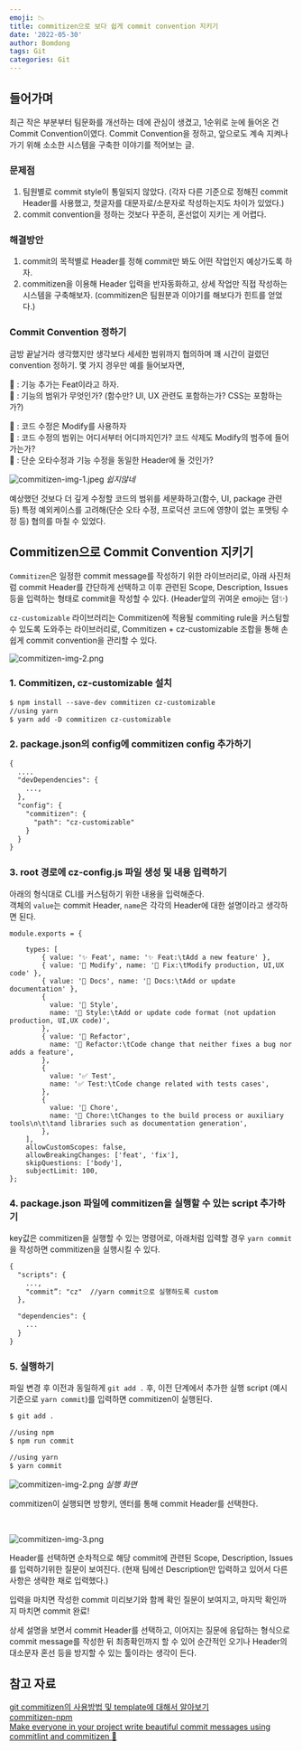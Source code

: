 ```yaml
---
emoji: 📉
title: commitizen으로 보다 쉽게 commit convention 지키기
date: '2022-05-30'
author: Bomdong
tags: Git
categories: Git
---
```


## 들어가며
최근 작은 부분부터 팀문화를 개선하는 데에 관심이 생겼고, 1순위로 눈에 들어온 건 Commit Convention이였다. 
Commit Convention을 정하고, 앞으로도 계속 지켜나가기 위해 소소한 시스템을 구축한 이야기를 적어보는 글.

### 문제점
1. 팀원별로 commit style이 통일되지 않았다.
   (각자 다른 기준으로 정해진 commit Header를 사용했고, 첫글자를 대문자로/소문자로 작성하는지도 차이가 있었다.)
2. commit convention을 정하는 것보다 꾸준히, 혼선없이 지키는 게 어렵다.

### 해결방안
1. commit의 목적별로 Header를 정해 commit만 봐도 어떤 작업인지 예상가도록 하자.
2. commitizen을 이용해 Header 입력을 반자동화하고, 상세 작업만 직접 작성하는 시스템을 구축해보자.
   (commitizen은 팀원분과 이야기를 해보다가 힌트를 얻었다.)

### Commit Convention 정하기
금방 끝날거라 생각했지만 생각보다 세세한 범위까지 협의하며 꽤 시간이 걸렸던 convention 정하기.
몇 가지 경우만 예를 들어보자면,

👤 : 기능 추가는 Feat이라고 하자. <br/>
👥 :  기능의 범위가 무엇인가? (함수만? UI, UX 관련도 포함하는가? CSS는 포함하는가?)

👤 : 코드 수정은 Modify를 사용하자 <br/>
👥  : 코드 수정의 범위는 어디서부터 어디까지인가? 코드 삭제도 Modify의 범주에 들어가는가? <br/>
👥 : 단순 오타수정과 기능 수정을 동일한 Header에 둘 것인가?

![commitizen-img-1.jpeg](./commitizen-img-1.jpeg)
*쉽지않네*

예상했던 것보다 더 깊게 수정할 코드의 범위를 세분화하고(함수, UI, package 관련 등) 
특정 예외케이스를 고려해(단순 오타 수정, 프로덕션 코드에 영향이 없는 포맷팅 수정 등) 협의를 마칠 수 있었다.

## Commitizen으로 Commit Convention 지키기

`Commitizen`은 일정한 commit message를 작성하기 위한 라이브러리로, 
아래 사진처럼 commit Header를 간단하게 선택하고 이후 관련된 Scope, Description, Issues 등을 입력하는 형태로 commit을 작성할 수 있다. 
(Header앞의 귀여운 emoji는 덤✨)

`cz-customizable` 라이브러리는 Commitizen에 적용될 commiting rule을 커스텀할 수 있도록 도와주는 라이브러리로, Commitizen + cz-customizable 조합을 통해 손쉽게 commit convention을 관리할 수 있다.

![commitizen-img-2.png](./commitizen-img-2.png)

### 1. Commitizen, cz-customizable 설치

```html
$ npm install --save-dev commitizen cz-customizable
//using yarn
$ yarn add -D commitizen cz-customizable
```
### 2. package.json의 config에 commitizen config 추가하기

```html
{
  ....
  "devDependencies": {
    ...,
  },
  "config": {
    "commitizen": {
      "path": "cz-customizable"
    }
  }
}
```

### 3. root 경로에 cz-config.js 파일 생성 및 내용 입력하기
아래의 형식대로 CLI를 커스텀하기 위한 내용을 입력해준다. <br/>
객체의 `value`는 commit Header, `name`은 각각의 Header에 대한 설명이라고 생각하면 된다.

````
module.exports = {

    types: [
        { value: '✨ Feat', name: '✨ Feat:\tAdd a new feature' },
        { value: '🐛 Modify', name: '🐛 Fix:\tModify production, UI,UX code' },
        { value: '📝 Docs', name: '📝 Docs:\tAdd or update documentation' },
        {
          value: '💄 Style',
          name: '💄 Style:\tAdd or update code format (not updation production, UI,UX code)',
        },
        { value: '🤖 Refactor',
          name: '🤖 Refactor:\tCode change that neither fixes a bug nor adds a feature',
        },
        {
          value: '✅ Test',
          name: '✅ Test:\tCode change related with tests cases',
        },
        {
          value: '🚚 Chore',
          name: '🚚 Chore:\tChanges to the build process or auxiliary tools\n\t\tand libraries such as documentation generation',
        },
    ],
    allowCustomScopes: false,
    allowBreakingChanges: ['feat', 'fix'],
    skipQuestions: ['body'],
    subjectLimit: 100,
};
````

### 4. package.json 파일에 commitizen을 실행할 수 있는 script 추가하기
   key값은 commitizen을 실행할 수 있는 명령어로, 아래처럼 입력할 경우 `yarn commit`을 작성하면 commitizen을 실행시킬 수 있다.

````html
{
  "scripts": {
    ...,
    "commit”: "cz"  //yarn commit으로 실행하도록 custom
  },

  "dependencies": {
    ...
  }
}
````

### 5. 실행하기
파일 변경 후 이전과 동일하게 `git add .` 후, 이전 단계에서 추가한 실행 script (예시 기준으로 `yarn commit`)를 입력하면 commitizen이 실행된다.

````html
$ git add .

//using npm
$ npm run commit

//using yarn
$ yarn commit
````

![commitizen-img-2.png](./commitizen-img-2.png)
*실행 화면*

 commitizen이 실행되면 방향키, 엔터를 통해 commit Header를 선택한다.

<br/>

![commitizen-img-3.png](./commitizen-img-3.png)

Header를 선택하면 순차적으로 해당 commit에 관련된 Scope, Description, Issues를 입력하기위한 질문이 보여진다. 
(현재 팀에선 Description만 입력하고 있어서 다른 사항은 생략한 채로 입력했다.)

입력을 마치면 작성한 commit 미리보기와 함께 확인 질문이 보여지고, 마지막 확인까지 마치면 commit 완료!

상세 설명을 보면서 commit Header를 선택하고, 이어지는 질문에 응답하는 형식으로 commit message를 작성한 뒤 최종확인까지 할 수 있어 순간적인 오기나 Header의 대소문자 혼선 등을 방지할 수 있는 툴이라는 생각이 든다.


## 참고 자료
<a target="_blank" href="https://blog.dnd.ac/github-commitzen-template/">git commitizen의 사용방법 및 template에 대해서 알아보기</a> <br/>
<a target="_blank" href="https://www.npmjs.com/package/commitizen">commitizen-npm</a> <br/>
<a target="_blank" href="https://dev.to/sohandutta/make-everyone-in-your-project-write-beautiful-commit-messages-using-commitlint-and-commitizen-1amn">Make everyone in your project write beautiful commit messages using commitlint and commitizen 🚀</a>




```toc
```